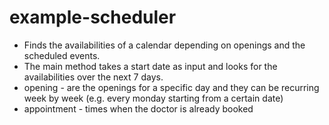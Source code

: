 # example-scheduler

- Finds the availabilities of a calendar depending on openings and the scheduled events.
- The main method takes a start date as input and looks for the availabilities over the next 7 days.
- opening   - are the openings for a specific day and they can be recurring week by week (e.g. every monday starting from a certain date)
- appointment - times when the doctor is already booked